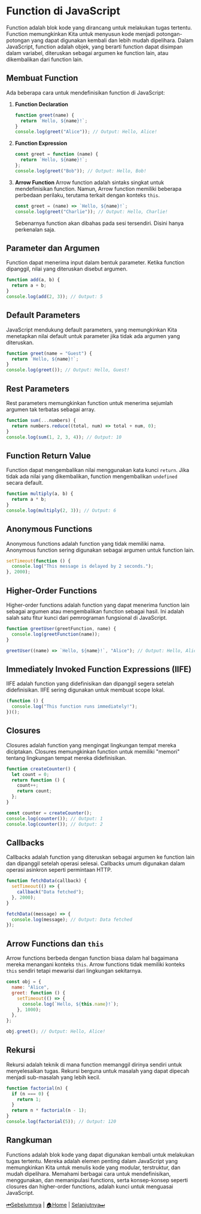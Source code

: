 # Function di JavaScript

Function adalah blok kode yang dirancang untuk melakukan tugas tertentu. Function memungkinkan Kita untuk menyusun kode menjadi potongan-potongan yang dapat digunakan kembali dan lebih mudah dipelihara. Dalam JavaScript, function adalah objek, yang berarti function dapat disimpan dalam variabel, diteruskan sebagai argumen ke function lain, atau dikembalikan dari function lain.

## Membuat Function

Ada beberapa cara untuk mendefinisikan function di JavaScript:

1. **Function Declaration**

   ```javascript
   function greet(name) {
     return `Hello, ${name}!`;
   }
   console.log(greet("Alice")); // Output: Hello, Alice!
   ```

2. **Function Expression**

   ```javascript
   const greet = function (name) {
     return `Hello, ${name}!`;
   };
   console.log(greet("Bob")); // Output: Hello, Bob!
   ```

3. **Arrow Function**
   Arrow function adalah sintaks singkat untuk mendefinisikan function. Namun, Arrow function memiliki beberapa perbedaan perilaku, terutama terkait dengan konteks `this`.
   ```javascript
   const greet = (name) => `Hello, ${name}!`;
   console.log(greet("Charlie")); // Output: Hello, Charlie!
   ```
   Sebenarnya function akan dibahas pada sesi tersendiri. Disini hanya perkenalan saja.

## Parameter dan Argumen

Function dapat menerima input dalam bentuk parameter. Ketika function dipanggil, nilai yang diteruskan disebut argumen.

```javascript
function add(a, b) {
  return a + b;
}
console.log(add(2, 3)); // Output: 5
```

## Default Parameters

JavaScript mendukung default parameters, yang memungkinkan Kita menetapkan nilai default untuk parameter jika tidak ada argumen yang diteruskan.

```javascript
function greet(name = "Guest") {
  return `Hello, ${name}!`;
}
console.log(greet()); // Output: Hello, Guest!
```

## Rest Parameters

Rest parameters memungkinkan function untuk menerima sejumlah argumen tak terbatas sebagai array.

```javascript
function sum(...numbers) {
  return numbers.reduce((total, num) => total + num, 0);
}
console.log(sum(1, 2, 3, 4)); // Output: 10
```

## Function Return Value

Function dapat mengembalikan nilai menggunakan kata kunci `return`. Jika tidak ada nilai yang dikembalikan, function mengembalikan `undefined` secara default.

```javascript
function multiply(a, b) {
  return a * b;
}
console.log(multiply(2, 3)); // Output: 6
```

## Anonymous Functions

Anonymous functions adalah function yang tidak memiliki nama. Anonymous function sering digunakan sebagai argumen untuk function lain.

```javascript
setTimeout(function () {
  console.log("This message is delayed by 2 seconds.");
}, 2000);
```

## Higher-Order Functions

Higher-order functions adalah function yang dapat menerima function lain sebagai argumen atau mengembalikan function sebagai hasil. Ini adalah salah satu fitur kunci dari pemrograman fungsional di JavaScript.

```javascript
function greetUser(greetFunction, name) {
  console.log(greetFunction(name));
}

greetUser((name) => `Hello, ${name}!`, "Alice"); // Output: Hello, Alice!
```

## Immediately Invoked Function Expressions (IIFE)

IIFE adalah function yang didefinisikan dan dipanggil segera setelah didefinisikan. IIFE sering digunakan untuk membuat scope lokal.

```javascript
(function () {
  console.log("This function runs immediately!");
})();
```

## Closures

Closures adalah function yang mengingat lingkungan tempat mereka diciptakan. Closures memungkinkan function untuk memiliki "memori" tentang lingkungan tempat mereka didefinisikan.

```javascript
function createCounter() {
  let count = 0;
  return function () {
    count++;
    return count;
  };
}

const counter = createCounter();
console.log(counter()); // Output: 1
console.log(counter()); // Output: 2
```

## Callbacks

Callbacks adalah function yang diteruskan sebagai argumen ke function lain dan dipanggil setelah operasi selesai. Callbacks umum digunakan dalam operasi asinkron seperti permintaan HTTP.

```javascript
function fetchData(callback) {
  setTimeout(() => {
    callback("Data fetched");
  }, 2000);
}

fetchData((message) => {
  console.log(message); // Output: Data fetched
});
```

## Arrow Functions dan `this`

Arrow functions berbeda dengan function biasa dalam hal bagaimana mereka menangani konteks `this`. Arrow functions tidak memiliki konteks `this` sendiri tetapi mewarisi dari lingkungan sekitarnya.

```javascript
const obj = {
  name: "Alice",
  greet: function () {
    setTimeout(() => {
      console.log(`Hello, ${this.name}!`);
    }, 1000);
  },
};

obj.greet(); // Output: Hello, Alice!
```

## Rekursi

Rekursi adalah teknik di mana function memanggil dirinya sendiri untuk menyelesaikan tugas. Rekursi berguna untuk masalah yang dapat dipecah menjadi sub-masalah yang lebih kecil.

```javascript
function factorial(n) {
  if (n === 0) {
    return 1;
  }
  return n * factorial(n - 1);
}
console.log(factorial(5)); // Output: 120
```

## Rangkuman

Functions adalah blok kode yang dapat digunakan kembali untuk melakukan tugas tertentu. Mereka adalah elemen penting dalam JavaScript yang memungkinkan Kita untuk menulis kode yang modular, terstruktur, dan mudah dipelihara. Memahami berbagai cara untuk mendefinisikan, menggunakan, dan memanipulasi functions, serta konsep-konsep seperti closures dan higher-order functions, adalah kunci untuk menguasai JavaScript.

[⏮Sebelumnya](../array/README.md) | [🏠Home](../README.md) | [Selanjutnya⏭](../date/README.md)
